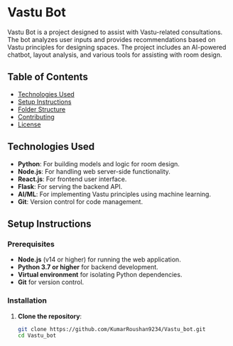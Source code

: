 # Vastu Bot

Vastu Bot is a project designed to assist with Vastu-related consultations. The bot analyzes user inputs and provides recommendations based on Vastu principles for designing spaces. The project includes an AI-powered chatbot, layout analysis, and various tools for assisting with room design.

## Table of Contents
- [Technologies Used](#technologies-used)
- [Setup Instructions](#setup-instructions)
- [Folder Structure](#folder-structure)
- [Contributing](#contributing)
- [License](#license)

## Technologies Used
- **Python**: For building models and logic for room design.
- **Node.js**: For handling web server-side functionality.
- **React.js**: For frontend user interface.
- **Flask**: For serving the backend API.
- **AI/ML**: For implementing Vastu principles using machine learning.
- **Git**: Version control for code management.

## Setup Instructions

### Prerequisites
- **Node.js** (v14 or higher) for running the web application.
- **Python 3.7 or higher** for backend development.
- **Virtual environment** for isolating Python dependencies.
- **Git** for version control.

### Installation

1. **Clone the repository**:
   ```bash
   git clone https://github.com/KumarRoushan9234/Vastu_bot.git
   cd Vastu_bot
